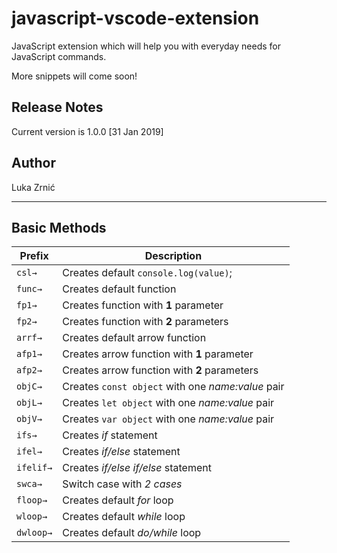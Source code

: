 # javascript-vscode-extension

JavaScript extension which will help you with everyday needs for JavaScript commands.

More snippets will come soon!

## Release Notes

Current version is 1.0.0 [31 Jan 2019]

## Author

Luka Zrnić

---

## Basic Methods

| Prefix    | Description                                       |
| --------- | ------------------------------------------------- |
| `csl→`    | Creates default `console.log(value)`;             |
| `func→`   | Creates default function                          |
| `fp1→`    | Creates function with **1** parameter             |
| `fp2→`    | Creates function with **2** parameters            |
| `arrf→`   | Creates default arrow function                    |
| `afp1→`   | Creates arrow function with **1** parameter       |
| `afp2→`   | Creates arrow function with **2** parameters      |
| `objC→`   | Creates `const object` with one _name:value_ pair |
| `objL→`   | Creates `let object` with one _name:value_ pair   |
| `objV→`   | Creates `var object` with one _name:value_ pair   |
| `ifs→`    | Creates _if_ statement                            |
| `ifel→`   | Creates _if/else_ statement                       |
| `ifelif→` | Creates _if/else if/else_ statement               |
| `swca→`   | Switch case with _2 cases_                        |
| `floop→`  | Creates default _for_ loop                        |
| `wloop→`  | Creates default _while_ loop                      |
| `dwloop→` | Creates default _do/while_ loop                   |
